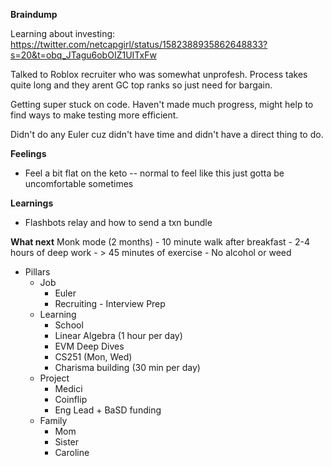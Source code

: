 **Braindump**

Learning about investing: https://twitter.com/netcapgirl/status/1582388935862648833?s=20&t=obq_JTagu6obOIZ1UITxFw

Talked to Roblox recruiter who was somewhat unprofesh. Process takes quite long and they arent GC top ranks so just need for bargain.

Getting super stuck on code. Haven't made much progress, might help to find ways to make testing more efficient.

Didn't do any Euler cuz didn't have time and didn't have a direct thing to do.

**Feelings**
- Feel a bit flat on the keto -- normal to feel like this just gotta be uncomfortable sometimes

**Learnings**
- Flashbots relay and how to send a txn bundle

**What next**
Monk mode (2 months)
	- 10 minute walk after breakfast
	- 2-4 hours of deep work 
	- > 45 minutes of exercise
	- No alcohol or weed
- Pillars
	- Job
		- Euler
		- Recruiting - Interview Prep
	* Learning
		* School
		* Linear Algebra (1 hour per day)
		* EVM Deep Dives
		* CS251 (Mon, Wed)
		* Charisma building (30 min per day)
	* Project
		* Medici
		* Coinflip
		* Eng Lead + BaSD funding
	* Family
		* Mom
		* Sister
		* Caroline